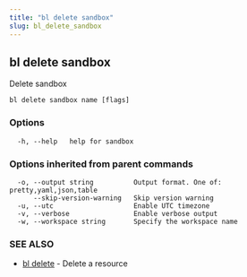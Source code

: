 ```yaml
---
title: "bl delete sandbox"
slug: bl_delete_sandbox
---
```

## bl delete sandbox

Delete sandbox

```
bl delete sandbox name [flags]
```

### Options

```
  -h, --help   help for sandbox
```

### Options inherited from parent commands

```
  -o, --output string          Output format. One of: pretty,yaml,json,table
      --skip-version-warning   Skip version warning
  -u, --utc                    Enable UTC timezone
  -v, --verbose                Enable verbose output
  -w, --workspace string       Specify the workspace name
```

### SEE ALSO

* [bl delete](bl_delete.md)	 - Delete a resource

